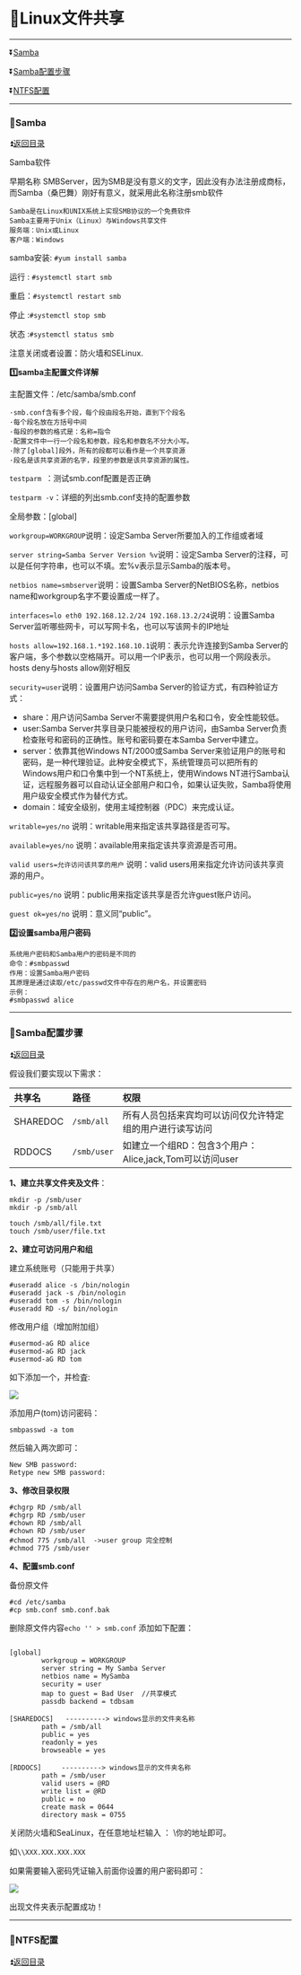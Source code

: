 <b id='t'></b>

# :jack_o_lantern:Linux文件共享 #

***

:arrow_double_down:[Samba](#a1)

:arrow_double_down:[Samba配置步骤](#a2)

:arrow_double_down:[NTFS配置](#a3)

***

<b id='a1'></b>

### :game_die:Samba ###

:arrow_double_up:[返回目录](#t)

Samba软件

早期名称 SMBServer，因为SMB是没有意义的文字，因此没有办法注册成商标，而Samba（桑巴舞）刚好有意义，就采用此名称注册smb软件

```
Samba是在Linux和UNIX系统上实现SMB协议的一个免费软件
Samba主要用于Unix（Linux）与Windows共享文件
服务端：Unix或Linux
客户端：Windows
```

samba安装: `#yum install samba`

运行 : `#systemctl start smb`

重启：`#systemctl restart smb`

停止 :`#systemctl stop smb`

状态 :`#systemctl status smb`

注意关闭或者设置：防火墙和SELinux.

**:one:samba主配置文件详解**

主配置文件：/etc/samba/smb.conf

```
·smb.conf含有多个段，每个段由段名开始，直到下个段名
·每个段名放在方括号中间
·每段的参数的格式是：名称=指令
·配置文件中一行一个段名和参数，段名和参数名不分大小写。
·除了[global]段外，所有的段都可以看作是一个共享资源
·段名是该共享资源的名字，段里的参数是该共享资源的属性。
```

`testparm `：测试smb.conf配置是否正确

`testparm -v`：详细的列出smb.conf支持的配置参数

全局参数：[global]

`workgroup=WORKGROUP`说明：设定Samba Server所要加入的工作组或者域

`server string=Samba Server Version %v`说明：设定Samba Server的注释，可以是任何字符串，也可以不填。宏%v表示显示Samba的版本号。

`netbios name=smbserver`说明：设置Samba Server的NetBIOS名称，netbios name和workgroup名字不要设置成一样了。

`interfaces=lo eth0 192.168.12.2/24 192.168.13.2/24`说明：设置Samba Server监听哪些网卡，可以写网卡名，也可以写该网卡的IP地址

`hosts allow=192.168.1.*192.168.10.1`说明：表示允许连接到Samba Server的客户端，多个参数以空格隔开。可以用一个IP表示，也可以用一个网段表示。hosts deny与hosts allow刚好相反

`security=user`说明：设置用户访问Samba Server的验证方式，有四种验证方式：

* share：用户访问Samba Server不需要提供用户名和口令，安全性能较低。
* user:Samba Server共享目录只能被授权的用户访问，由Samba Server负责检查账号和密码的正确性。账号和密码要在本Samba Server中建立。
* server：依靠其他Windows NT/2000或Samba Server来验证用户的账号和密码，是一种代理验证。此种安全模式下，系统管理员可以把所有的Windows用户和口令集中到一个NT系统上，使用Windows NT进行Samba认证，远程服务器可以自动认证全部用户和口令，如果认证失败，Samba将使用用户级安全模式作为替代方式。
* domain：域安全级别，使用主域控制器（PDC）来完成认证。

`writable=yes/no` 说明：writable用来指定该共享路径是否可写。

`available=yes/no` 说明：available用来指定该共享资源是否可用。

`valid users=允许访问该共享的用户` 说明：valid users用来指定允许访问该共享资源的用户。

`public=yes/no` 说明：public用来指定该共享是否允许guest账户访问。

`guest ok=yes/no` 说明：意义同“public”。

**:two:设置samba用户密码**

```
系统用户密码和Samba用户的密码是不同的
命令：#smbpasswd
作用：设置Samba用户密码
其原理是通过读取/etc/passwd文件中存在的用户名，并设置密码
示例：
#smbpasswd alice
```

***

<b id='a2'></b>

### :game_die:Samba配置步骤 ###

:arrow_double_up:[返回目录](#t)

假设我们要实现以下需求：

|共享名|路径|权限|
|:--|:---|:-----|
|SHAREDOC|`/smb/all` |所有人员包括来宾均可以访问仅允许特定组的用户进行读写访问|
|RDDOCS | `/smb/user` |如建立一个组RD：包含3个用户：Alice,jack,Tom可以访问user|


**1、建立共享文件夹及文件**：

```
mkdir -p /smb/user
mkdir -p /smb/all

touch /smb/all/file.txt
touch /smb/user/file.txt
```


**2、建立可访问用户和组**

建立系统账号（只能用于共享）
```
#useradd alice -s /bin/nologin
#useradd jack -s /bin/nologin
#useradd tom -s /bin/nologin
#useradd RD -s/ bin/nologin
```

修改用户组（增加附加组）
```
#usermod-aG RD alice
#usermod-aG RD jack
#usermod-aG RD tom
```

如下添加一个，并检査:

![](https://github.com/Lumnca/Linux/blob/master/Img/a31.png)

添加用户(tom)访问密码：

`smbpasswd -a tom`

然后输入两次即可：

```
New SMB password:
Retype new SMB password:
```

**3、修改目录权限**

```
#chgrp RD /smb/all
#chgrp RD /smb/user
#chown RD /smb/all
#chown RD /smb/user
#chmod 775 /smb/all  ->user group 完全控制
#chmod 775 /smb/user
```


**4、配置smb.conf**

备份原文件

```
#cd /etc/samba
#cp smb.conf smb.conf.bak
```
删除原文件内容`echo '' > smb.conf` 添加如下配置：

```

[global]
        workgroup = WORKGROUP
        server string = My Samba Server
        netbios name = MySamba
        security = user          
        map to guest = Bad User  //共享模式
        passdb backend = tdbsam

[SHAREDOCS]   ----------> windows显示的文件夹名称
        path = /smb/all
        public = yes
        readonly = yes
        browseable = yes

[RDDOCS]     ----------> windows显示的文件夹名称
        path = /smb/user
        valid users = @RD
        write list = @RD
        public = no
        create mask = 0644
        directory mask = 0755
```

关闭防火墙和SeaLinux，在任意地址栏输入 ： \\你的地址即可。

如`\\XXX.XXX.XXX.XXX`

如果需要输入密码凭证输入前面你设置的用户密码即可：

![](https://github.com/Lumnca/Linux/blob/master/Img/a32.png)

出现文件夹表示配置成功！


***

<b id='a3'></b>

### :game_die:NTFS配置 ###

:arrow_double_up:[返回目录](#t)









